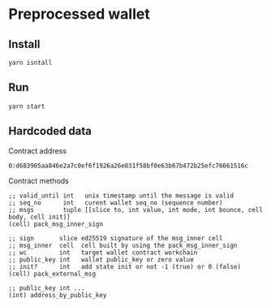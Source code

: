 # Preprocessed wallet

## Install

```shell
yarn isntall
```

## Run
```shell
yarn start
```


## Hardcoded data

Contract address
```
0:d683905aa846e2a7c0ef6f1926a26e031f58bf0e63b67b472b25efc76661516c
```

Contract methods
```
;; valid_until int   unix timestamp until the message is valid
;; seq_no      int   curent wallet seq_no (sequence number)
;; msgs        tuple [[slice to, int value, int mode, int bounce, cell body, cell init]]
(cell) pack_msg_inner_sign

;; sign       slice ed25519 signature of the msg_inner cell
;; msg_inner  cell  cell built by using the pack_msg_inner_sign
;; wc         int   target wallet contract workchain
;; public_key int   wallet public_key or zero value
;; init?      int   add state init or not -1 (true) or 0 (false)
(cell) pack_external_msg

;; public_key int ...
(int) address_by_public_key
```